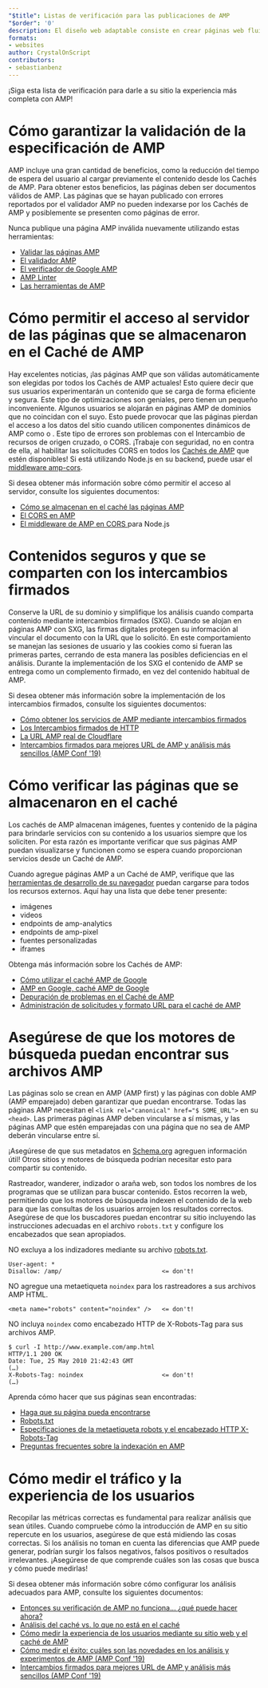 ```yaml
---
"$title": Listas de verificación para las publicaciones de AMP
"$order": '0'
description: El diseño web adaptable consiste en crear páginas web fluidas que respondan a las necesidades de su usuario, es decir, páginas que se adapten al tamaño y la orientación de la pantalla de su dispositivo. Puede lograr ...
formats:
- websites
author: CrystalOnScript
contributors:
- sebastianbenz
---
```


¡Siga esta lista de verificación para darle a su sitio la experiencia más completa con AMP!

# Cómo garantizar la validación de la especificación de AMP

AMP incluye una gran cantidad de beneficios, como la reducción del tiempo de espera del usuario al cargar previamente el contenido desde los Cachés de AMP. Para obtener estos beneficios, las páginas deben ser documentos válidos de AMP. Las páginas que se hayan publicado con errores reportados por el validador AMP no pueden indexarse por los Cachés de AMP y posiblemente se presenten como páginas de error.

Nunca publique una página AMP inválida nuevamente utilizando estas herramientas:

- [Validar las páginas AMP](../../../documentation/guides-and-tutorials/learn/validation-workflow/validate_amp.md?format=websites)
- [El validador AMP](https://validator.ampproject.org/)
- [El verificador de Google AMP](https://search.google.com/test/amp)
- [AMP Linter](https://github.com/ampproject/amp-toolbox/tree/master/packages/linter)
- [Las herramientas de AMP](../../../documentation/tools.html?format=websites)

# Cómo permitir el acceso al servidor de las páginas que se almacenaron en el Caché de AMP

Hay excelentes noticias, ¡las páginas AMP que son válidas automáticamente son elegidas por todos los Cachés de AMP actuales! Esto quiere decir que sus usuarios experimentarán un contenido que se carga de forma eficiente y segura. Este tipo de optimizaciones son geniales, pero tienen un pequeño inconveniente. Algunos usuarios se alojarán en páginas AMP de dominios que no coincidan con el suyo. Esto puede provocar que las páginas pierdan el acceso a los datos del sitio cuando utilicen componentes dinámicos de AMP como [<code><amp-form></code>](../../../documentation/components/reference/amp-form.md?format=websites) o [<code><amp-list></code>](../../../documentation/components/reference/amp-list.md?format=websites). Este tipo de errores son problemas con el Intercambio de recursos de origen cruzado, o CORS. ¡Trabaje con seguridad, no en contra de ella, al habilitar las solicitudes CORS en todos los [Cachés de AMP](https://cdn.ampproject.org/caches.json) que estén disponibles! Si está utilizando Node.js en su backend, puede usar el [middleware amp-cors](https://github.com/ampproject/amp-toolbox/tree/master/packages/cors).

Si desea obtener más información sobre cómo permitir el acceso al servidor, consulte los siguientes documentos:

- [Cómo se almacenan en el caché las páginas AMP](../../../documentation/guides-and-tutorials/learn/amp-caches-and-cors/how_amp_pages_are_cached.md?format=websites)
- [El CORS en AMP](../../../documentation/guides-and-tutorials/learn/amp-caches-and-cors/amp-cors-requests.md?format=websites)
- [El middleware de AMP en CORS ](https://github.com/ampproject/amp-toolbox/tree/master/packages/cors) para Node.js

# Contenidos seguros y que se comparten con los intercambios firmados

Conserve la URL de su dominio y simplifique los análisis cuando comparta contenido mediante intercambios firmados (SXG). Cuando se alojan en páginas AMP con SXG, las firmas digitales protegen su información al vincular el documento con la URL que lo solicitó. En este comportamiento se manejan las sesiones de usuario y las cookies como si fueran las primeras partes, cerrando de esta manera las posibles deficiencias en el análisis. Durante la implementación de los SXG el contenido de AMP se entrega como un complemento firmado, en vez del contenido habitual de AMP.

Si desea obtener más información sobre la implementación de los intercambios firmados, consulte los siguientes documentos:

- [Cómo obtener los servicios de AMP mediante intercambios firmados](signed-exchange.md?format=websites)
- [Los Intercambios firmados de HTTP](https://developers.google.com/web/updates/2018/11/signed-exchanges)
- [La URL AMP real de Cloudflare](https://www.cloudflare.com/website-optimization/amp-real-url/)
- [Intercambios firmados para mejores URL de AMP y análisis más sencillos (AMP Conf '19)](https://www.youtube.com/watch?v=KrjBYzPUGnw&list=PLXTOW_XMsIDSY0USlzgoaIkRyPcHklrEl&index=22)

# Cómo verificar las páginas que se almacenaron en el caché

Los cachés de AMP almacenan imágenes, fuentes y contenido de la página para brindarle servicios con su contenido a los usuarios siempre que los soliciten. Por esta razón es importante verificar que sus páginas AMP puedan visualizarse y funcionen como se espera cuando proporcionan servicios desde un Caché de AMP.

Cuando agregue páginas AMP a un Caché de AMP, verifique que las [ herramientas de desarrollo de su navegador](https://developers.google.com/web/tools/chrome-devtools/) puedan cargarse para todos los recursos externos. Aquí hay una lista que debe tener presente:

- imágenes
- videos
- endpoints de amp-analytics
- endpoints de amp-pixel
- fuentes personalizadas
- iframes

Obtenga más información sobre los Cachés de AMP:

- [Cómo utilizar el caché AMP de Google](../../../documentation/examples/documentation/Using_the_Google_AMP_Cache.html?format=websites)
- [AMP en Google, caché AMP de Google](https://developers.google.com/amp/cache/overview)
- [Depuración de problemas en el Caché de AMP](../../../documentation/guides-and-tutorials/learn/amp-caches-and-cors/amp-cache-debugging.md?format=websites)
- [Administración de solicitudes y formato URL para el caché de AMP](../../../documentation/guides-and-tutorials/learn/amp-caches-and-cors/amp-cache-urls.md?format=websites)

# Asegúrese de que los motores de búsqueda puedan encontrar sus archivos AMP

Las páginas solo se crean en AMP (AMP first) y las páginas con doble AMP (AMP emparejado) deben garantizar que puedan encontrarse. Todas las páginas AMP necesitan el `<link rel="canonical" href="$ SOME_URL">` en su `<head>`. Las primeras páginas AMP deben vincularse a sí mismas, y las páginas AMP que estén emparejadas con una página que no sea de AMP deberán vincularse entre sí.

¡Asegúrese de que sus metadatos en [Schema.org](https://schema.org/) agreguen información útil! Otros sitios y motores de búsqueda podrían necesitar esto para compartir su contenido.

Rastreador, wanderer, indizador o araña web, son todos los nombres de los programas que se utilizan para buscar contenido. Estos recorren la web, permitiendo que los motores de búsqueda indexen el contenido de la web para que las consultas de los usuarios arrojen los resultados correctos. Asegúrese de que los buscadores puedan encontrar su sitio incluyendo las instrucciones adecuadas en el archivo `robots.txt` y configure los encabezados que sean apropiados.

NO excluya a los indizadores mediante su archivo [robots.txt](https://support.google.com/webmasters/answer/6062608?hl=en).

```
User-agent: *
Disallow: /amp/                            <= don't!
```

NO agregue una metaetiqueta `noindex` para los rastreadores a sus archivos AMP HTML.

```
<meta name="robots" content="noindex" />   <= don't!
```

NO incluya `noindex` como encabezado HTTP de X-Robots-Tag para sus archivos AMP.

```
$ curl -I http://www.example.com/amp.html
HTTP/1.1 200 OK
Date: Tue, 25 May 2010 21:42:43 GMT
(…)
X-Robots-Tag: noindex                      <= don't!
(…)
```

Aprenda cómo hacer que sus páginas sean encontradas:

- [Haga que su página pueda encontrarse](discovery.md?format=websites)
- [Robots.txt](http://www.robotstxt.org/)
- [Especificaciones de la metaetiqueta robots y el encabezado HTTP X-Robots-Tag](https://developers.google.com/search/reference/robots_meta_tag)
- [Preguntas frecuentes sobre la indexación en AMP](https://productforums.google.com/forum/?hl=en#!category-topic/webmasters/Vrgj-a-gtm0)

# Cómo medir el tráfico y la experiencia de los usuarios

Recopilar las métricas correctas es fundamental para realizar análisis que sean útiles. Cuando compruebe cómo la introducción de AMP en su sitio repercute en los usuarios, asegúrese de que está midiendo las cosas correctas. Si los análisis no toman en cuenta las diferencias que AMP puede generar, podrían surgir los falsos negativos, falsos positivos o resultados irrelevantes. ¡Asegúrese de que comprende cuáles son las cosas que busca y cómo puede medirlas!

Si desea obtener más información sobre cómo configurar los análisis adecuados para AMP, consulte los siguientes documentos:

- [Entonces su verificación de AMP no funciona... ¿qué puede hacer ahora?](https://blog.amp.dev/2018/11/08/so-your-amp-test-doesnt-perform%e2%80%8a-%e2%80%8anow-what/)
- [Análisis del caché vs. lo que no está en el caché](https://support.google.com/analytics/answer/6343176?hl=en#cache)
- [Cómo medir la experiencia de los usuarios mediante su sitio web y el caché de AMP](https://blog.amp.dev/2018/11/08/so-your-amp-test-doesnt-perform%e2%80%8a-%e2%80%8anow-what/)
- [Cómo medir el éxito: cuáles son las novedades en los análisis y experimentos de AMP (AMP Conf '19)](https://www.youtube.com/watch?v=wPW-kXsONqA&list=PLXTOW_XMsIDSY0USlzgoaIkRyPcHklrEl&index=27)
- [Intercambios firmados para mejores URL de AMP y análisis más sencillos (AMP Conf '19)](https://www.youtube.com/watch?v=KrjBYzPUGnw&list=PLXTOW_XMsIDSY0USlzgoaIkRyPcHklrEl&index=22)
